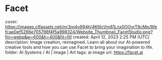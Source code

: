 # Facet

cover: https://images.ctfassets.net/mr3rq4v994tj/4K6IcVm81Lnx0OOyrT8cMp/8fefcae0ef5266e705796f4f5a998324/Website_Thumbnail_FacetStudio.png?fm=webp&w=600&h=400&fit=fill
created: April 12, 2023 2:25 PM (UTC)
description: Image creation, reimagined. Learn all about our AI-powered creative tools and how you can use Facet to bring your imagination to life.
folder: AI Systems / AI | Image | Art
tags: ai image
url: https://facet.ai